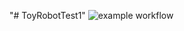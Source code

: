 "# ToyRobotTest1" 
![example workflow](https://github.com/lgxkevin/ToyRobotTest1/actions/workflows/dotnet.yml/badge.svg)
